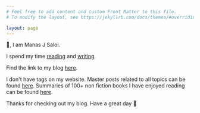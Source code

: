 ```yaml
---
# Feel free to add content and custom Front Matter to this file.
# To modify the layout, see https://jekyllrb.com/docs/themes/#overriding-theme-defaults

layout: page
---
```

👋, I am Manas J Saloi.

I spend my time [reading](https://www.goodreads.com/user/show/9698257-manas-saloi) and [writing](https://manassaloi.com/posts/).

Find the link to my blog [here](https://manassaloi.com/posts/).

I don't have tags on my website. Master posts related to all topics can be found [here](https://manassaloi.com/links/).
Summaries of 100+ non fiction books I have enjoyed reading can be found [here](https://manassaloi.com/booksummaries/).

Thanks for checking out my blog. Have a great day 🤗

